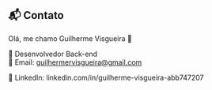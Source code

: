 ## 📬 Contato
Olá, me chamo Guilherme Visgueira 👋

📌 Desenvolvedor Back-end  
📧 Email: guilhermervisgueira@gmail.com

🔗 LinkedIn: linkedin.com/in/guilherme-visgueira-abb747207